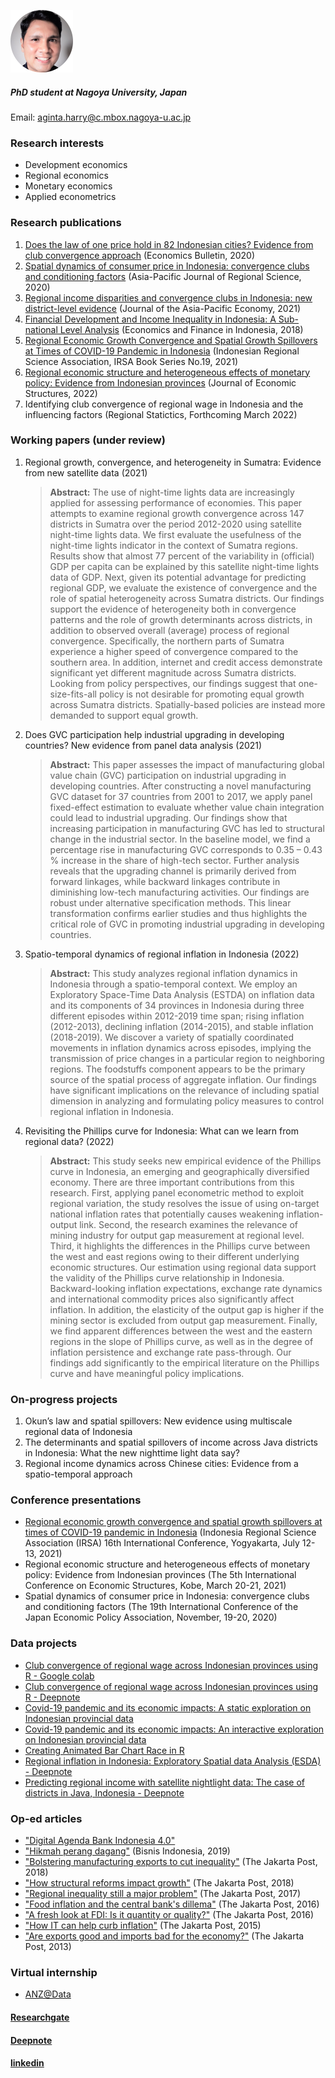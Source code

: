 ![alt text](https://github.com/haginta/Harry-Aginta/blob/main/Harry-Aginta_.png?raw=true)
##### PhD student at Nagoya University, Japan
Email: [aginta.harry@c.mbox.nagoya-u.ac.jp](aginta.harry@c.mbox.nagoya-u.ac.jp)

### Research interests
- Development economics
- Regional economics
- Monetary economics
- Applied econometrics

### Research publications
1. [Does the law of one price hold in 82 Indonesian cities? Evidence from club
convergence approach](http://www.accessecon.com/Pubs/EB/2020/Volume40/EB-20-V40-I4-P248.pdf) (Economics Bulletin, 2020)
2. [Spatial dynamics of consumer price in Indonesia: convergence clubs and conditioning factors](https://link.springer.com/article/10.1007/s41685-020-00178-0) (Asia-Pacific Journal of Regional Science, 2020)
3. [Regional income disparities and convergence clubs in Indonesia: new district-level evidence](https://www.tandfonline.com/doi/abs/10.1080/13547860.2020.1868107) (Journal of the Asia-Pacific Economy, 2021)
4. [Financial Development and Income Inequality in Indonesia: A Sub-national Level Analysis](http://efi.ui.ac.id/index.php/efi/article/view/584/0) (Economics and Finance in Indonesia, 2018)
5. [Regional Economic Growth Convergence and Spatial Growth Spillovers at Times of COVID-19 Pandemic in Indonesia](https://irsa.or.id/2021/08/05/regional-perspectives-of-covid-19-in-indonesia/) (Indonesian Regional Science Association, IRSA Book Series No.19, 2021)
6. [Regional economic structure and heterogeneous effects of monetary policy: Evidence from Indonesian provinces](https://journalofeconomicstructures.springeropen.com/articles/10.1186/s40008-021-00260-6) (Journal of Economic Structures, 2022)
7. Identifying club convergence of regional wage in Indonesia and the influencing factors (Regional Statictics, Forthcoming March 2022)

### Working papers (under review)
1. Regional growth, convergence, and heterogeneity in Sumatra: Evidence from new satellite data (2021) 
   > **Abstract:** The use of night-time lights data are increasingly applied for assessing performance of economies. This paper attempts to examine regional growth convergence across 147 districts in Sumatra over the period 2012-2020 using satellite night-time lights data. We first evaluate the usefulness of the night-time lights indicator in the context of Sumatra regions. Results show that almost 77 percent of the variability in (official) GDP per capita can be explained by this satellite night-time lights data of GDP. Next, given its potential advantage for predicting regional GDP, we evaluate the existence of convergence and the role of spatial heterogeneity across Sumatra districts. Our findings support the evidence of heterogeneity both in convergence patterns and the role of growth determinants across districts, in addition to observed overall (average) process of regional convergence. Specifically, the northern parts of Sumatra experience a higher speed of convergence compared to the southern area. In addition, internet and credit access demonstrate significant yet different magnitude across Sumatra districts. Looking from policy perspectives, our findings suggest that one-size-fits-all policy is not desirable for promoting equal growth across Sumatra districts. Spatially-based policies are instead more demanded to support equal growth.
    
2. Does GVC participation help industrial upgrading in developing countries? New evidence from panel data analysis (2021)
   > **Abstract:** This paper assesses the impact of manufacturing global value chain (GVC) participation on industrial upgrading in developing countries. After constructing a novel manufacturing GVC dataset for 37 countries from 2001 to 2017, we apply panel fixed-effect estimation to evaluate whether value chain integration could lead to industrial upgrading. Our findings show that increasing participation in manufacturing GVC has led to structural change in the industrial sector. In the baseline model, we find a percentage rise in manufacturing GVC corresponds to 0.35 – 0.43 % increase in the share of high-tech sector. Further analysis reveals that the upgrading channel is primarily derived from forward linkages, while backward linkages contribute in diminishing low-tech manufacturing activities. Our findings are robust under alternative specification methods. This linear transformation confirms earlier studies and thus highlights the critical role of GVC in promoting industrial upgrading in developing countries.
   
3. Spatio-temporal dynamics of regional inflation in Indonesia (2022)
   > **Abstract:** This study analyzes regional inflation dynamics in Indonesia through a spatio-temporal context. We employ an Exploratory Space-Time Data Analysis (ESTDA) on inflation data and its components of 34 provinces in Indonesia during three different episodes within 2012-2019 time span; rising inflation (2012-2013), declining inflation (2014-2015), and stable inflation (2018-2019). We discover a variety of spatially coordinated movements in inflation dynamics across episodes, implying the transmission of price changes in a particular region to neighboring regions. The foodstuffs component appears to be the primary source of the spatial process of aggregate inflation. Our findings have significant implications on the relevance of including spatial dimension in analyzing and formulating policy measures to control regional inflation in Indonesia.

4. Revisiting the Phillips curve for Indonesia: What can we learn from regional data? (2022)
   > **Abstract:** This study seeks new empirical evidence of the Phillips curve in Indonesia, an emerging and geographically diversified economy. There are three important contributions from this research. First, applying panel econometric method to exploit regional variation, the study resolves the issue of using on-target national inflation rates that potentially causes weakening inflation-output link. Second, the research examines the relevance of mining industry for output gap measurement at regional level. Third, it highlights the differences in the Phillips curve between the west and east regions owing to their different underlying economic structures. Our estimation using regional data support the validity of the Phillips curve relationship in Indonesia. Backward-looking inflation expectations, exchange rate dynamics and international commodity prices also significantly affect inflation. In addition, the elasticity of the output gap is higher if the mining sector is excluded from output gap measurement. Finally, we find apparent differences between the west and the eastern regions in the slope of Phillips curve, as well as in the degree of inflation persistence and exchange rate pass-through. Our findings add significantly to the empirical literature on the Phillips curve and have meaningful policy implications.
  

### On-progress projects
1. Okun’s law and spatial spillovers: New evidence using multiscale regional data of Indonesia
2. The determinants and spatial spillovers of income across Java districts in Indonesia: What the new nighttime light data say?
3. Regional income dynamics across Chinese cities: Evidence from a spatio-temporal approach 

### Conference presentations
- [Regional economic growth convergence and spatial growth spillovers at times of COVID-19 pandemic in Indonesia](https://haginta.github.io/IRSA-slides/IRSA_slides.html#1) (Indonesia Regional Science Association (IRSA) 16th International Conference, Yogyakarta, July 12-13, 2021)
- Regional economic structure and heterogeneous effects of monetary policy: Evidence from Indonesian provinces (The 5th International Conference on Economic Structures, Kobe, March 20-21, 2021)
- Spatial dynamics of consumer price in Indonesia: convergence clubs and conditioning factors (The 19th International Conference of the Japan Economic Policy Association, November, 19-20, 2020)

### Data projects
- [Club convergence of regional wage across Indonesian provinces using R - Google colab](https://colab.research.google.com/drive/1Y0IMGj0yLDQcIwfp_1XJowGND7yWcuwZ?usp=sharing)
- [Club convergence of regional wage across Indonesian provinces using R - Deepnote](https://deepnote.com/@harry-aginta/R-Club-convergence-of-regional-wage-across-Indonesian-provinces-in-R-ByLPKCPWQ-OuPjMPryU7aQ)
- [Covid-19 pandemic and its economic impacts: A static exploration on Indonesian provincial data](https://rpubs.com/haginta/covid19-econ-impacts-indonesia)
- [Covid-19 pandemic and its economic impacts: An interactive exploration on Indonesian provincial data](https://haginta.shinyapps.io/covid19-econ-impacts-indonesia/)
- [Creating Animated Bar Chart Race in R](https://rpubs.com/haginta/709479)
- [Regional inflation in Indonesia: Exploratory Spatial data Analysis (ESDA) - Deepnote](https://deepnote.com/@harry-aginta/Reg-inflation-Indonesia-Exploratory-Spatial-data-Analysis-ESDA-P8VbcfljQ5WyzeBH7V7C3Q)
- [Predicting regional income with satellite nightlight data: The case of districts in Java, Indonesia - Deepnote](https://deepnote.com/@harry-aginta/Predicting-regional-income-with-satellite-nightlight-_XJ6PKCoSRiFbRQW8nujTA)

### Op-ed articles
- ["Digital Agenda Bank Indonesia 4.0"](https://rpubs.com/haginta/digitalagendabi40)
- ["Hikmah perang dagang"](https://koran.bisnis.com/m/read/20190625/251/937289/perdagangan-global-hikmah-perang-dagang) (Bisnis Indonesia, 2019)
- ["Bolstering manufacturing exports to cut inequality"](https://www.thejakartapost.com/news/2018/06/25/bolstering-manufacturing-exports-cut-inequality.html) (The Jakarta Post, 2018) 
- ["How structural reforms impact growth"](https://www.thejakartapost.com/academia/2018/04/09/how-structural-reforms-impact-growth.html) (The Jakarta Post, 2018) 
- ["Regional inequality still a major problem"](https://www.thejakartapost.com/academia/2017/05/09/regional-inequality-still-a-major-problem.html) (The Jakarta Post, 2017)
- ["Food inflation and the central bank's dillema"](https://www.thejakartapost.com/academia/2016/11/03/food-inflation-and-the-central-banks-dilemma.html) (The Jakarta Post, 2016)
- ["A fresh look at FDI: Is it quantity or quality?"](https://www.thejakartapost.com/news/2016/01/28/a-fresh-look-fdi-is-it-quantity-or-quality.html) (The Jakarta Post, 2016)
- ["How IT can help curb inflation"](https://www.thejakartapost.com/news/2015/11/19/how-it-can-help-curb-inflation.html) (The Jakarta Post, 2015)
- ["Are exports good and imports bad for the economy?"](https://www.thejakartapost.com/news/2013/03/15/are-exports-good-and-imports-bad-economy.html) (The Jakarta Post, 2013)


### Virtual internship
- [ANZ@Data](https://www.theforage.com/virtual-internships/prototype/ZLJCsrpkHo9pZBJNY/ANZ-Virtual-Internship)


#### [Researchgate](https://www.researchgate.net/profile/Harry-Aginta)
#### [Deepnote](https://deepnote.com/@harry-aginta)
#### [linkedin](https://www.linkedin.com/in/harry-aginta-6a968735/)
